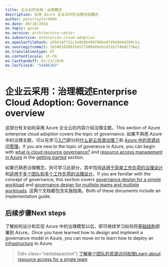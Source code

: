```yaml
---
title: 企业云的采用：治理概述
description: 采用 Azure 企业云时的治理内容概述
author: petertaylor9999
ms.date: 09/10/2018
ms.topic: guide
ms.service: architecture-center
ms.subservice: enterprise-cloud-adoption
ms.openlocfilehash: a59414ff21c2e0b9b498f86ba6f49ddd44209c5a
ms.sourcegitcommit: 1b50810208354577b00e89e5c031b774b02736e2
ms.translationtype: HT
ms.contentlocale: zh-CN
ms.lasthandoff: 01/23/2019
ms.locfileid: "54486363"
---
```

# <a name="enterprise-cloud-adoption-governance-overview"></a><span data-ttu-id="becd6-103">企业云采用：治理概述</span><span class="sxs-lookup"><span data-stu-id="becd6-103">Enterprise Cloud Adoption: Governance overview</span></span>

<span data-ttu-id="becd6-104">这部分有关如何采用 Azure 企业云的内容介绍治理主题。</span><span class="sxs-lookup"><span data-stu-id="becd6-104">This section of Azure enterprise cloud adoption covers the topic of *governance*.</span></span> <span data-ttu-id="becd6-105">如果不熟悉 Azure 中的治理主题，可以先学习[入门](../getting-started/overview.md)部分的[什么是云资源治理？](../getting-started/what-is-governance.md)和 [Azure 中的资源访问管理](../getting-started/azure-resource-access.md)。</span><span class="sxs-lookup"><span data-stu-id="becd6-105">If you are new to the topic of goverance in Azure, you can begin with [what is cloud resource governance?](../getting-started/what-is-governance.md) and [resource access management in Azure](../getting-started/azure-resource-access.md) in the [getting started](../getting-started/overview.md) section.</span></span>

<span data-ttu-id="becd6-106">如果已熟悉治理概念，则可学习此部分，其中包括[适用于简单工作负荷的治理设计](governance-single-team.md)和[适用于多个团队和多个工作负荷的治理设计](governance-multiple-teams.md)。</span><span class="sxs-lookup"><span data-stu-id="becd6-106">If you are familiar with the concept of governance, this section covers [governance design for a simple workload](governance-single-team.md) and [governance design for multiple teams and multiple workloads](governance-multiple-teams.md).</span></span> <span data-ttu-id="becd6-107">这两个文档都包含实施指南。</span><span class="sxs-lookup"><span data-stu-id="becd6-107">Both of these documents include an implementation guide.</span></span>

## <a name="next-steps"></a><span data-ttu-id="becd6-108">后续步骤</span><span class="sxs-lookup"><span data-stu-id="becd6-108">Next steps</span></span>

<span data-ttu-id="becd6-109">了解如何设计和实现 Azure 中的治理模型以后，即可继续学习如何将[基础结构](../infrastructure/basic-workload.md)部署到 Azure。</span><span class="sxs-lookup"><span data-stu-id="becd6-109">Once you have learned how to design and implment a governance model in Azure, you can move on to learn how to deploy an [infrastructure](../infrastructure/basic-workload.md) to Azure.</span></span>

> [!div class="nextstepaction"]
> [<span data-ttu-id="becd6-110">了解单个团队的资源访问权限</span><span class="sxs-lookup"><span data-stu-id="becd6-110">Learn about resource access for a single team</span></span>](governance-single-team.md)